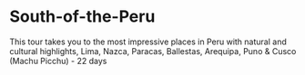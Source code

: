 South-of-the-Peru
=================

This tour takes you to the most impressive places in Peru with natural and cultural highlights, Lima, Nazca, Paracas, Ballestas, Arequipa, Puno &amp; Cusco (Machu Picchu) - 22 days